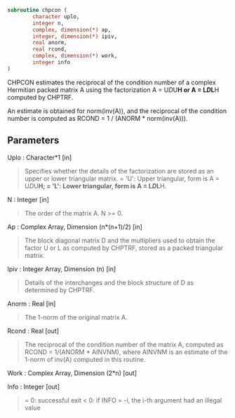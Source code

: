 ```fortran
subroutine chpcon (
		character uplo,
		integer n,
		complex, dimension(*) ap,
		integer, dimension(*) ipiv,
		real anorm,
		real rcond,
		complex, dimension(*) work,
		integer info
)
```

 CHPCON estimates the reciprocal of the condition number of a complex
 Hermitian packed matrix A using the factorization A = U*D*U**H or
 A = L*D*L**H computed by CHPTRF.

 An estimate is obtained for norm(inv(A)), and the reciprocal of the
 condition number is computed as RCOND = 1 / (ANORM * norm(inv(A))).

## Parameters
Uplo : Character*1 [in]
> Specifies whether the details of the factorization are stored
> as an upper or lower triangular matrix.
> = 'U':  Upper triangular, form is A = U*D*U**H;
> = 'L':  Lower triangular, form is A = L*D*L**H.

N : Integer [in]
> The order of the matrix A.  N >= 0.

Ap : Complex Array, Dimension (n*(n+1)/2) [in]
> The block diagonal matrix D and the multipliers used to
> obtain the factor U or L as computed by CHPTRF, stored as a
> packed triangular matrix.

Ipiv : Integer Array, Dimension (n) [in]
> Details of the interchanges and the block structure of D
> as determined by CHPTRF.

Anorm : Real [in]
> The 1-norm of the original matrix A.

Rcond : Real [out]
> The reciprocal of the condition number of the matrix A,
> computed as RCOND = 1/(ANORM * AINVNM), where AINVNM is an
> estimate of the 1-norm of inv(A) computed in this routine.

Work : Complex Array, Dimension (2*n) [out]

Info : Integer [out]
> = 0:  successful exit
> < 0:  if INFO = -i, the i-th argument had an illegal value

